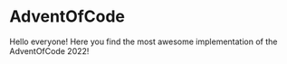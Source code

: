 # AdventOfCode

Hello everyone! Here you find the most awesome implementation of the AdventOfCode 2022! 
